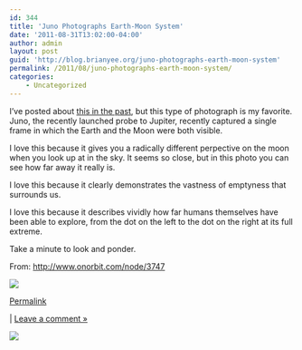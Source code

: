 ```yaml
---
id: 344
title: 'Juno Photographs Earth-Moon System'
date: '2011-08-31T13:02:00-04:00'
author: admin
layout: post
guid: 'http://blog.brianyee.org/juno-photographs-earth-moon-system'
permalink: /2011/08/juno-photographs-earth-moon-system/
categories:
    - Uncategorized
---
```


I’ve posted about [this in the past](http://blog.brianyee.org/the-earth-and-the-moon), but this type of photograph is my favorite. Juno, the recently launched probe to Jupiter, recently captured a single frame in which the Earth and the Moon were both visible.

I love this because it gives you a radically different perpective on the moon when you look up at in the sky. It seems so close, but in this photo you can see how far away it really is.

I love this because it clearly demonstrates the vastness of emptyness that surrounds us.

I love this because it describes vividly how far humans themselves have been able to explore, from the dot on the left to the dot on the right at its full extreme.

Take a minute to look and ponder.

From: <http://www.onorbit.com/node/3747>

![](https://i0.wp.com/images.spaceref.com/news/2011/oojuno20110830-full.jpg?w=790)

[Permalink](http://blog.brianyee.org/juno-photographs-earth-moon-system)

 | [Leave a comment »](http://blog.brianyee.org/juno-photographs-earth-moon-system#comment)

![](http://feeds.feedburner.com/~r/brianyee/LmTz/~4/o2RXmx8YWZI)
